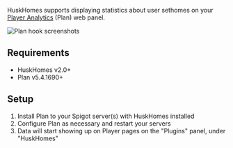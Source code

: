 HuskHomes supports displaying statistics about user sethomes on your [Player Analytics](https://github.com/plan-player-analytics/Plan) (Plan) web panel.

![Plan hook screenshots](https://raw.githubusercontent.com/WiIIiam278/HuskHomes2/master/images/plan-hook.png)

## Requirements
- HuskHomes v2.0+
- Plan v5.4.1690+

## Setup
1. Install Plan to your Spigot server(s) with HuskHomes installed
2. Configure Plan as necessary and restart your servers
3. Data will start showing up on Player pages on the "Plugins" panel, under "HuskHomes"